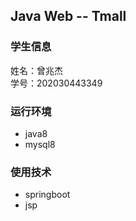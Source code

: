 ## Java Web -- Tmall

### 学生信息
姓名：曾兆杰  
学号：202030443349

### 运行环境
- java8  
- mysql8

### 使用技术
- springboot
- jsp